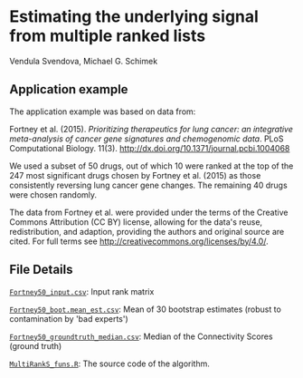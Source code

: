 # Estimating the underlying signal from multiple ranked lists
Vendula Svendova, Michael G. Schimek

## Application example

The application example was based on data from:

Fortney et al. (2015). _Prioritizing therapeutics for lung cancer: an integrative meta-analysis of cancer gene signatures and chemogenomic data_. PLoS Computational Biology. 11(3). <http://dx.doi.org/10.1371/journal.pcbi.1004068>

We used a subset of 50 drugs, out of which 10 were ranked at the top of the 247 most significant drugs chosen by Fortney et al. (2015) as those consistently reversing lung cancer gene changes. The remaining 40 drugs were chosen randomly.

The data from Fortney et al. were provided under the terms of the Creative Commons Attribution (CC BY) license, allowing for the data's reuse, redistribution, and adaption, providing the authors and original source are cited. For full terms see <http://creativecommons.org/licenses/by/4.0/>.

## File Details

[`Fortney50_input.csv`](https://github.com/svendula/Estimating-the-underlying-signal-from-multiple-ranked-lists/blob/master/Fortney50_input.csv): Input rank matrix 

[`Fortney50_boot.mean_est.csv`](https://github.com/svendula/Estimating-the-underlying-signal-from-multiple-ranked-lists/blob/master/Fortney50_boot.mean_est.csv): Mean of 30 bootstrap estimates (robust to contamination by 'bad experts')

[`Fortney50_groundtruth_median.csv`](https://github.com/svendula/Estimating-the-underlying-signal-from-multiple-ranked-lists/blob/master/Fortney50_groundtruth_median.csv): Median of the Connectivity Scores (ground truth)

[`MultiRankS_funs.R`](https://github.com/svendula/Estimating-the-underlying-signal-from-multiple-ranked-lists/blob/master/MultiRankS_funs.R): The source code of the algorithm.
